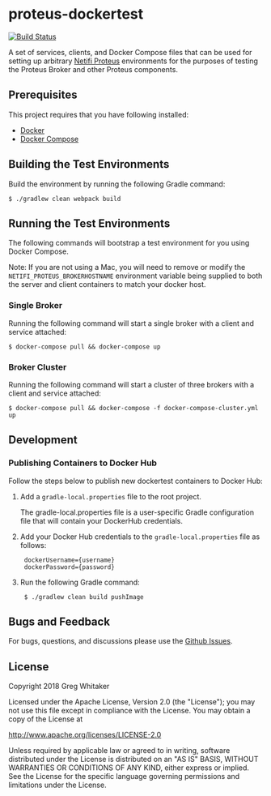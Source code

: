 # proteus-dockertest
[![Build Status](https://travis-ci.org/gregwhitaker/proteus-dockertest.svg?branch=master)](https://travis-ci.org/gregwhitaker/proteus-dockertest)

A set of services, clients, and Docker Compose files that can be used for setting up arbitrary [Netifi Proteus](https://www.netifi.com) 
environments for the purposes of testing the Proteus Broker and other Proteus components.

## Prerequisites
This project requires that you have following installed: 

* [Docker](https://www.docker.com/community-edition)
* [Docker Compose](https://docs.docker.com/compose/)

## Building the Test Environments
Build the environment by running the following Gradle command:

    $ ./gradlew clean webpack build

## Running the Test Environments
The following commands will bootstrap a test environment for you using Docker Compose.

Note: If you are not using a Mac, you will need to remove or modify the `NETIFI_PROTEUS_BROKERHOSTNAME` environment variable being
supplied to both the server and client containers to match your docker host.

### Single Broker
Running the following command will start a single broker with a client and service attached:

    $ docker-compose pull && docker-compose up

### Broker Cluster
Running the following command will start a cluster of three brokers with a client and service attached:

    $ docker-compose pull && docker-compose -f docker-compose-cluster.yml up

## Development
### Publishing Containers to Docker Hub
Follow the steps below to publish new dockertest containers to Docker Hub:

1. Add a `gradle-local.properties` file to the root project.

    The gradle-local.properties file is a user-specific Gradle configuration file
    that will contain your DockerHub credentials.
    
2. Add your Docker Hub credentials to the `gradle-local.properties` file as follows:

        dockerUsername={username}
        dockerPassword={password}
        
3. Run the following Gradle command:

        $ ./gradlew clean build pushImage

## Bugs and Feedback
For bugs, questions, and discussions please use the [Github Issues](https://github.com/gregwhitaker/proteus-dockertest/issues).

## License
Copyright 2018 Greg Whitaker

Licensed under the Apache License, Version 2.0 (the "License");
you may not use this file except in compliance with the License.
You may obtain a copy of the License at

   http://www.apache.org/licenses/LICENSE-2.0

Unless required by applicable law or agreed to in writing, software
distributed under the License is distributed on an "AS IS" BASIS,
WITHOUT WARRANTIES OR CONDITIONS OF ANY KIND, either express or implied.
See the License for the specific language governing permissions and
limitations under the License.